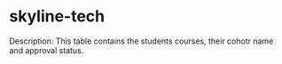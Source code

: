 # skyline-tech
Description:
This table contains the students courses, their cohotr name and approval status.